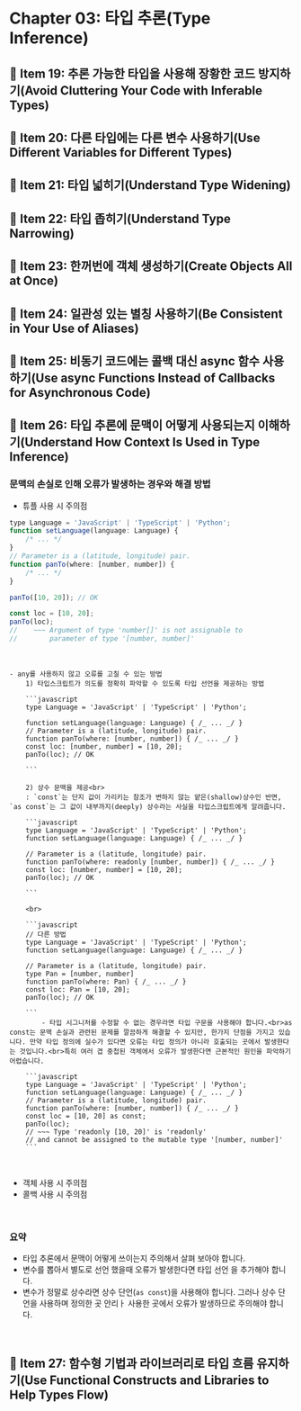 # Chapter 03: 타입 추론(Type Inference)

## 📝 Item 19: 추론 가능한 타입을 사용해 장황한 코드 방지하기(Avoid Cluttering Your Code with Inferable Types)

## 📝 Item 20: 다른 타입에는 다른 변수 사용하기(Use Different Variables for Different Types)

## 📝 Item 21: 타입 넓히기(Understand Type Widening)

## 📝 Item 22: 타입 좁히기(Understand Type Narrowing)

## 📝 Item 23: 한꺼번에 객체 생성하기(Create Objects All at Once)

## 📝 Item 24: 일관성 있는 별칭 사용하기(Be Consistent in Your Use of Aliases)

## 📝 Item 25: 비동기 코드에는 콜백 대신 async 함수 사용하기(Use async Functions Instead of Callbacks for Asynchronous Code)

## 📝 Item 26: 타입 추론에 문맥이 어떻게 사용되는지 이해하기(Understand How Context Is Used in Type Inference)

### 문맥의 손실로 인해 오류가 발생하는 경우와 해결 방법

-   튜플 사용 시 주의점

```javascript
type Language = 'JavaScript' | 'TypeScript' | 'Python';
function setLanguage(language: Language) {
    /* ... */
}
// Parameter is a (latitude, longitude) pair.
function panTo(where: [number, number]) {
    /* ... */
}

panTo([10, 20]); // OK

const loc = [10, 20];
panTo(loc);
//    ~~~ Argument of type 'number[]' is not assignable to
//        parameter of type '[number, number]'
```

<br>

    - any를 사용하지 않고 오류를 고칠 수 있는 방법
        1) 타입스크립트가 의도를 정확히 파악할 수 있도록 타입 선언을 제공하는 방법

        ```javascript
        type Language = 'JavaScript' | 'TypeScript' | 'Python';

        function setLanguage(language: Language) { /_ ... _/ }
        // Parameter is a (latitude, longitude) pair.
        function panTo(where: [number, number]) { /_ ... _/ }
        const loc: [number, number] = [10, 20];
        panTo(loc); // OK

        ```

        2) 상수 문맥을 제공<br>
        : `const`는 단지 값이 가리키는 참조가 변하지 않는 얕은(shallow)상수인 반면, `as const`는 그 값이 내부까지(deeply) 상수라는 사실을 타입스크립트에게 알려줍니다.

        ```javascript
        type Language = 'JavaScript' | 'TypeScript' | 'Python';
        function setLanguage(language: Language) { /_ ... _/ }

        // Parameter is a (latitude, longitude) pair.
        function panTo(where: readonly [number, number]) { /_ ... _/ }
        const loc: [number, number] = [10, 20];
        panTo(loc); // OK

        ```

        <br>

        ```javascript
        // 다른 방법
        type Language = 'JavaScript' | 'TypeScript' | 'Python';
        function setLanguage(language: Language) { /_ ... _/ }

        // Parameter is a (latitude, longitude) pair.
        type Pan = [number, number]
        function panTo(where: Pan) { /_ ... _/ }
        const loc: Pan = [10, 20];
        panTo(loc); // OK

        ```
            - 타입 시그니처를 수정할 수 없는 경우라면 타입 구문을 사용해야 합니다.<br>as const는 문맥 손실과 관련된 문제를 깔끔하게 해결할 수 있지만, 한가지 단점을 가지고 있습니다. 만약 타입 정의에 실수가 있다면 오류는 타입 정의가 아니라 호출되는 곳에서 발생한다는 것입니다.<br>특히 여러 겹 중첩된 객체에서 오류가 발생한다면 근본적인 원인을 파악하기 어렵습니다.

        ```javascript
        type Language = 'JavaScript' | 'TypeScript' | 'Python';
        function setLanguage(language: Language) { /_ ... _/ }
        // Parameter is a (latitude, longitude) pair.
        function panTo(where: [number, number]) { /_ ... _/ }
        const loc = [10, 20] as const;
        panTo(loc);
        // ~~~ Type 'readonly [10, 20]' is 'readonly'
        // and cannot be assigned to the mutable type '[number, number]'
        ```

<br>

-   객체 사용 시 주의점
-   콜백 사용 시 주의점

<br>

### 요약

-   타입 추론에서 문맥이 어떻게 쓰이는지 주의해서 살펴 보아야 합니다.
-   변수를 뽑아서 별도로 선언 했을때 오류가 발생한다면 타입 선언 을 추가해야 합니다.
-   변수가 정말로 상수라면 상수 단언(`as const`)을 사용해야 합니다. 그러나 상수 단언을 사용하며 정의한 곳 안리ㅏ 사용한 곳에서 오류가 발생하므로 주의해야 합니다.

<br>

## 📝 Item 27: 함수형 기법과 라이브러리로 타입 흐름 유지하기(Use Functional Constructs and Libraries to Help Types Flow)

```

```
